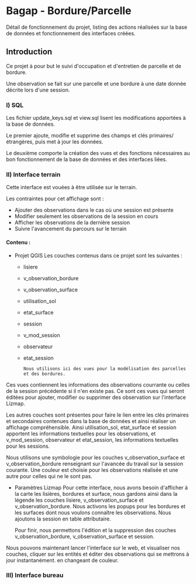 <style>
	.alna {
		text-indent:20px;
	}
</style>

# Bagap - Bordure/Parcelle

Détail de fonctionnement du projet, listing des actions réalisées sur la base de données et fonctionnement des interfaces créées.

## Introduction
Ce projet à pour but le suivi d'occupation et d'entretien de parcelle et de bordure.

Une observation se fait sur une parcelle et une bordure à une date donnée décrite lors d'une session.

### I)	SQL
Les fichier update_keys.sql et view.sql lisent les modifications apportées à la base de données.

Le premier ajoute, modifie et supprime des champs et clés primaires/étrangères, puis met à jour les données.

Le deuxième comporte la création des vues et des fonctions nécessaires au bon fonctionnement de la base de données et des interfaces liées.

### II)	Interface terrain

Cette interface est vouées à être utilisée sur le terrain.

Les contraintes pour cet affichage sont :
* Ajouter des observations dans le cas où une session est présente
* Modifier seulement les observations de la session en cours
* Afficher les observations de la dernière session
* Suivre l'avancement du parcours sur le terrain

#### Contenu :
* Projet QGIS
Les couches contenus dans ce projet sont les suivantes :
  * lisiere
  * v_observation_bordure
  * v_observation_surface
  * utilisation_sol
  * etat_surface
  * session
  * v_mod_session
  * observateur
  * etat_session

		Nous utilisons ici des vues pour la modélisation des parcelles et des bordures.
Ces vues contiennent les informations des observations courrante ou celles de la session précédente si il n'en existe pas.
Ce sont ces vues qui seront éditées pour ajouter, modifier ou supprimer des observation sur l'interface Lizmap.

   Les autres couches sont présentes pour faire le lien entre les clés primaires et secondaires contenues dans la base de données et ainsi réaliser un affichage compréhensible.
Ainsi utilisation_sol, etat_surface et session apportent les informations textuelles pour les observations, et v_mod_session, observateur et etat_session, les informations textuelles pour les sessions.

   Nous utilisons une symbologie pour les couches v_observation_surface et v_observation_bordure renseignant sur l'avancée du travail sur la session courante. Une couleur est choisie pour les observations réalisée et une autre pour celles qui ne le sont pas.

* Paramètres Lizmap
   Pour cette interface, nous avons besoin d'afficher à la carte les lisières, bordures et surface, nous gardons ainsi dans la légende les couches lisiere, v_observation_surface et v_observation_bordure. Nous activons les popups pour les bordures et les surfaces dont nous voulons connaître les observations. Nous ajoutons la session en table attributaire.

   Pour finir, nous permettons l'édition et la suppression des couches v_observation_bordure, v_observation_surface et session.


Nous pouvons maintenant lancer l'interface sur le web, et visualiser nos couches, cliquer sur les entités et éditer des observations qui se mettrons à jour instantanément.
 en changeant de couleur.

 ### III)	Interface bureau